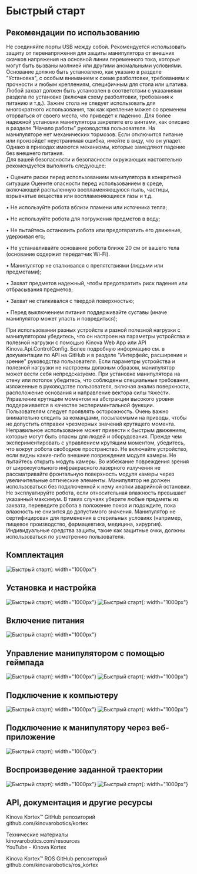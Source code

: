 # Быстрый старт

## Рекомендации по использованию
Не соединяйте порты USB между собой. Рекомендуется использовать защиту от перенапряжения для защиты манипулятора от внешних скачков напряжения на основной линии переменного тока, которые могут быть вызваны молнией или другими аномальными условиями.                                                                                                                                                                                                                                                                                                                                                               
Основание должно быть установлено, как указано в разделе "Установка", с особым вниманием к схеме разболтовки, требованиям к прочности и любым креплениям, специфичным для стола или штатива.                                                                                                                                                     
Любой захват должен быть установлен в соответствии с указаниями раздела по установке (включая схему разболтовки, требования к питанию и т.д.).
Зажим стола не следует использовать для многократного использования, так как крепление может со временем оторваться от своего места, что приведет к падению. Для более надежной установки манипулятора закрепите его винтами, как описано в разделе "Начало работы" руководства пользователя. 
На манипуляторе нет механических тормозов. Если отключится питание или произойдет неустранимая ошибка, имейте в виду, что он упадет. 
Однако в приводах имеются механизмы, которые замедляют падение без внешнего питания.                                                                                                                                                                                        
Для вашей безопасности и безопасности окружающих настоятельно рекомендуется выполнить следующее: 
 
• Оцените риски перед использованием манипулятора в конкретной ситуации
Оцените опасности перед использованием в среде, включающей распыленную воспламеняющуюся пыль,
частицы, взрывчатые вещества или воспламеняющиеся газы и т.д.

• Не используйте робота вблизи пламени или источника тепла;

• Не используйте робота для погружения предметов в воду;

• Не пытайтесь остановить робота или предотвратить его движение, удерживая его;

• Не устанавливайте основание робота ближе 20 см от вашего тела (основание содержит передатчик Wi-Fi).

• Манипулятор не сталкивался с препятствиями (людьми или предметами);

• Захват предметов надежный, чтобы предотвратить риск падения или отбрасывания предметов;

• Захват не сталкивался с твердой поверхностью;

• Перед выключением питания поддерживайте суставы (иначе манипулятор может упасть и повредиться);

При использовании разных устройств и разной полезной нагрузки с манипулятором убедитесь, что он настроен на параметры устройства и полезной нагрузки с помощью
Kinova Web App или API Kinova.Api.ControlConfig. Более подробную информацию см. в документации по API на GitHub и в разделе "Интерфейс, расширение и зрение"
руководства пользователя. Если параметры устройства и полезной нагрузки не настроены должным образом, манипулятор может вести себя непредсказуемо.
При установке манипулятора на стену или потолок убедитесь, что соблюдены специальные требования, изложенные в руководстве пользователя,
включая анализ поверхности, расположение основания и направление вектора силы тяжести.
Управление крутящим моментом на абстракции высокого уровня поддерживается в качестве экспериментальной функции.
Пользователям следует проявлять осторожность.
Очень важно внимательно следить за командами, посылаемыми на приводы, чтобы не допустить отправки чрезмерных значений крутящего момента. Неправильное использование может привести к быстрым движениям, которые могут быть опасны для людей и оборудования. Прежде чем экспериментировать с управлением крутящим моментом, убедитесь, что вокруг робота свободное пространство.
Не включайте устройство, если видны какие-либо внешние повреждения модуля камеры. Не пытайтесь открыть модуль камеры. Во избежание повреждения зрения от широкоугольного инфракрасного лазерного излучения не рассматривайте фронтальную поверхность модуля камеры через увеличительные оптические элементы. Манипулятор не должен использоваться без подключенной к нему кнопки аварийной остановки. Не эксплуатируйте робота, если относительная влажность превышает указанный максимум. В таких случаях уберите любые предметы из захвата, переведите робота в положение покоя и подождите, пока влажность не снизится до допустимого значения. Манипулятор не сертифицирован для применения в стерильных условиях (например, пищевое производство, фармацевтика, медицина, хирургия). Индивидуальные средства защиты, такие как защитные очки, должны использоваться по усмотрению пользователя.

## Комплектация
![Быстрый старт](/assets/images/kin1.png){: width="1000px"}
## Установка и настройка
![Быстрый старт](/assets/images/kin2.png){: width="1000px"}
![Быстрый старт](/assets/images/kin4.png){: width="1000px"}
## Включение питания
![Быстрый старт](/assets/images/kin3.png){: width="1000px"}
## Управление манипулятором с помощью геймпада
![Быстрый старт](/assets/images/kin5.png){: width="1000px"}
![Быстрый старт](/assets/images/kin6.png){: width="1000px"}
## Подключение к компьютеру
![Быстрый старт](/assets/images/kin7.png){: width="1000px"}
![Быстрый старт](/assets/images/kin8.png){: width="1000px"}
## Подключение к манипулятору через веб-приложение
![Быстрый старт](/assets/images/kin9.png){: width="1000px"}
## Воспроизведение заданной траектории
![Быстрый старт](/assets/images/kin10.png){: width="1000px"}
![Быстрый старт](/assets/images/kin11.png){: width="1000px"}

## API, документация и другие ресурсы
 
Kinova Kortex™ GitHub репозиторий                                                                                                                         
github.com/kinovarobotics/kortex                                                                                                                          

Технические материалы                                                                                                                                     
kinovarobotics.com/resources                                                                                                                              
YouTube - Kinova Kortex                                                                                                                                   

Kinova Kortex™ ROS GitHub репозиторий                                                                                                                     
github.com/kinovarobotics/ros_kortex                                                                                                                      

